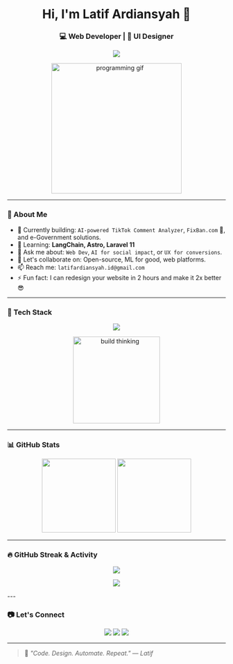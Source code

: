 <h1 align="center">Hi, I'm Latif Ardiansyah 👋</h1>
<h3 align="center">💻 Web Developer | 🎨 UI Designer </h3>

<p align="center">
  <img src="https://readme-typing-svg.herokuapp.com/?lines=Welcome+to+my+GitHub!;I+love+to+build+cool+things+💻;Let's+collaborate+and+learn+together!&center=true&width=500" />
</p>

<p align="center">
  <img src="https://media.giphy.com/media/qgQUggAC3Pfv687qPC/giphy.gif" width="300" alt="programming gif" />
</p>

---

### 🧠 About Me

- 🔭 Currently building: `AI-powered TikTok Comment Analyzer`, `FixBan.com` 🛞, and e-Government solutions.
- 🌱 Learning: **LangChain, Astro, Laravel 11**
- 💬 Ask me about: `Web Dev`, `AI for social impact`, or `UX for conversions`.
- 👯 Let's collaborate on: Open-source, ML for good, web platforms.
- 📫 Reach me: `latifardiansyah.id@gmail.com`
- ⚡ Fun fact: I can redesign your website in 2 hours and make it 2x better 😎

---

### 🔧 Tech Stack

<p align="center">
  <img src="https://skillicons.dev/icons?i=html,css,js,php,laravel,codeigniter,python,mysql,streamlit,figma,bootstrap,git" />

  <p align="center">
  <img src="https://media.giphy.com/media/lP8xu5t2DLGG045H8F/giphy.gif" width="200" alt="build thinking" />
</p>
</p>

---

### 📊 GitHub Stats

<p align="center">
  <img src="https://github-readme-stats.vercel.app/api?username=tipposyah&show_icons=true&theme=tokyonight&count_private=true" height="170" />
  <img src="https://github-readme-stats.vercel.app/api/top-langs/?username=tipposyah&layout=compact&theme=tokyonight" height="170" />
</p>

---

### 🔥 GitHub Streak & Activity

<p align="center">
  <img src="https://github-readme-streak-stats.herokuapp.com/?user=tipposyah&theme=tokyonight&hide_border=true" />
</p>

<p align="center">
  <img src="https://github-readme-activity-graph.cyclic.app/graph?username=tipposyah&theme=tokyonight&hide_border=true" />
</p>
---

### 📷 Let's Connect

<p align="center">
  <a href="https://www.tiktok.com/@tipposyah" target="_blank"><img src="https://img.shields.io/badge/TikTok-%23000000.svg?style=for-the-badge&logo=tiktok&logoColor=white"/></a>
  <a href="mailto:latifardiansyah.id@gmail.com"><img src="https://img.shields.io/badge/Gmail-D14836?style=for-the-badge&logo=gmail&logoColor=white"/></a>
  <a href="https://www.linkedin.com/in/latifardiansyah" target="_blank"><img src="https://img.shields.io/badge/LinkedIn-%230077B5.svg?style=for-the-badge&logo=linkedin&logoColor=white"/></a>
</p>

---

> 🧠 *"Code. Design. Automate. Repeat."* — _Latif_

